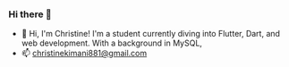 ### Hi there 👋

<!--
**christinekimani/christinekimani** is a ✨ _special_ ✨ repository because its `README.md` (this file) appears on your GitHub profile.

Here are some ideas to get you started:-->

- 🔭 Hi, I'm Christine! I'm a student currently diving into Flutter, Dart, and web development. With a background in MySQL,
- 📫 christinekimani881@gmail.com

